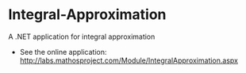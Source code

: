 # Integral-Approximation
A .NET application for integral approximation

* See the online application: http://labs.mathosproject.com/Module/IntegralApproximation.aspx
